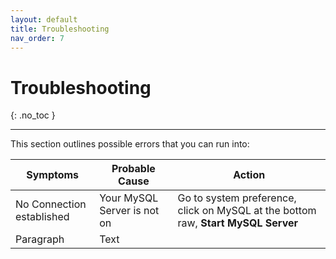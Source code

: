 ```yaml
---
layout: default
title: Troubleshooting
nav_order: 7
---
```


# Troubleshooting
{: .no_toc }

---

This section outlines possible errors that you can run into:

| Symptoms      | Probable Cause | Action |
| ----------- | ----------- | ----------- |
| No Connection established      | Your MySQL Server is not on    | Go to system preference, click on MySQL at the bottom raw, **Start MySQL Server**
| Paragraph   | Text        |
